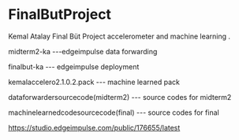 # FinalButProject
 Kemal Atalay Final Büt Project accelerometer and machine learning .
 
 midterm2-ka ---edgeimpulse data forwarding 

finalbut-ka --- edgeimpulse deployment

kemalaccelero2.1.0.2.pack --- machine learned pack

dataforwardersourcecode(midterm2) --- source codes for midterm2


machinelearnedcodesourcecode(final) --- source codes for final

https://studio.edgeimpulse.com/public/176655/latest 
